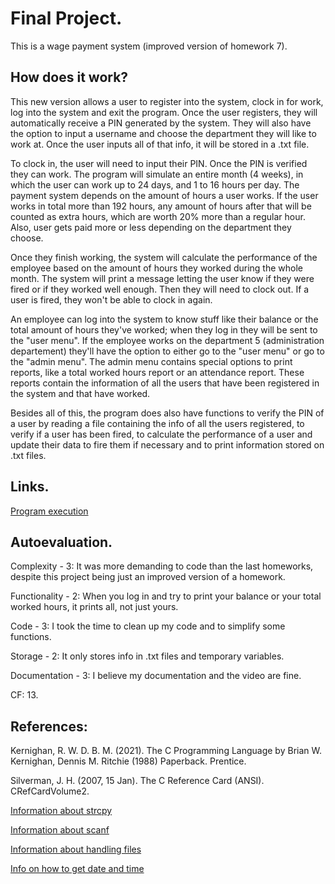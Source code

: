 
# Final Project.
This is a wage payment system (improved version of homework 7). 
## How does it work?
This new version allows a user to register into the system, clock in for work, log into the system and exit the program. Once the user registers, they will automatically receive 
a PIN generated by the system. They will also have the option to input a username and choose the department they will like to work at. Once the user inputs all of that info, it
will be stored in a .txt file. 

To clock in, the user will need to input their PIN. Once the PIN is verified they can work. The program will simulate an entire month (4 weeks), in which the user can work up to
24 days, and 1 to 16 hours per day. The payment system depends on the amount of hours a user works. If the user works in total more than 192 hours, any amount of hours after that
will be counted as extra hours, which are worth 20% more than a regular hour. Also, user gets paid more or less depending on the department they choose.

Once they finish working, the system will calculate the performance of the employee based on the amount of hours they worked during the whole month. The system will print a 
message letting the user know if they were fired or if they worked well enough. Then they will need to clock out. If a user is fired, they won't be able to clock in again.

An employee can log into the system to know stuff like their balance or the total amount of hours they've worked; when they log in they will be sent to the "user menu". If the
employee works on the department 5 (administration departement) they'll have the option to either go to the "user menu" or go to the "admin menu". The admin menu contains special
options to print reports, like a total worked hours report or an attendance report. These reports contain the information of all the users that have been registered in the system
and that have worked.

Besides all of this, the program does also have functions to verify the PIN of a user by reading a file containing the info of all the users registered, to verify if a user has
been fired, to calculate the performance of a user and update their data to fire them if necessary and to print information stored on .txt files.

## Links.

[Program execution](https://youtu.be/LqWsCIPSBY0)

## Autoevaluation.

Complexity - 3: It was more demanding to code than the last homeworks, despite this project being just an improved version of a homework.

Functionality - 2: When you log in and try to print your balance or your total worked hours, it prints all, not just yours.

Code - 3: I took the time to clean up my code and to simplify some functions.

Storage - 2: It only stores info in .txt files and temporary variables.

Documentation - 3:  I believe my documentation and the video are fine.

CF: 13.


## References:

Kernighan, R. W. D. B. M. (2021). The C Programming Language by Brian W. Kernighan, Dennis M. Ritchie (1988) Paperback. Prentice.

Silverman, J. H. (2007, 15 Jan). The C Reference Card (ANSI). CRefCardVolume2.

[Information about strcpy](https://www.cplusplus.com/reference/cstring/strcpy/)

[Information about scanf](https://medium.com/@zoha131/fun-with-scanf-in-c-3d7a8d310229)

[Information about handling files](https://www.freecodecamp.org/news/file-handling-in-c-how-to-open-close-and-write-to-files/)

[Info on how to get date and time](https://stackoverflow.com/questions/1442116/how-to-get-the-date-and-time-values-in-a-c-program)
